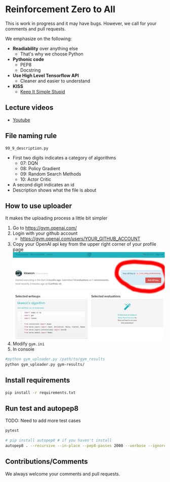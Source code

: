 # Reinforcement Zero to All

This is work in progress and it may have bugs.
However, we call for your comments and pull requests. 

We emphasize on the following:

* **Readiability** over anything else
    - That's why we choose Python
* **Pythonic code**
    - PEP8
    - Docstring
* **Use High Level Tensorflow API**
    - Cleaner and easier to understand
* **KISS**
    - [Keep It Simple Stupid](https://www.techopedia.com/definition/20262/keep-it-simple-stupid-principle-kiss-principle)

## Lecture videos
- [Youtube](https://www.youtube.com/playlist?list=PLlMkM4tgfjnKsCWav-Z2F-MMFRx-2gMGG)
 
## File naming rule

```
99_9_description.py
```
- First two digits indicates a category of algorithms
    - 07: DQN
    - 08: Policy Gradient
    - 09: Random Search Methods
    - 10: Actor Critic
- A second digit indicates an id
- Description shows what the file is about
    

## How to use uploader
It makes the uploading process a little bit simpler

1. Go to https://gym.openai.com/
2. Login with your github account
    * https://gym.openai.com/users/YOUR_GITHUB_ACCOUNT
3. Copy your OpenAI api key from the upper right corner of your profile page  
![user](assets/openai_user.jpg)
4. Modify `gym.ini`
5. In console
```bash
#python gym_uploader.py /path/to/gym_results
python gym_uploader.py gym-results/
```

## Install requirements
```bash
pip install -r requirements.txt
```

## Run test and autopep8
TODO: Need to add more test cases

```bash
pytest
```

```bash
# pip install autopep8 # if you haven't install
autopep8 . --recursive --in-place --pep8-passes 2000 --verbose --ignore E501
```

## Contributions/Comments
We always welcome your comments and pull requests.
